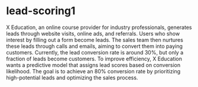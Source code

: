 # lead-scoring1
X Education, an online course provider for industry professionals, generates leads through website visits, online ads, and referrals. Users who show interest by filling out a form become leads. The sales team then nurtures these leads through calls and emails, aiming to convert them into paying customers. Currently, the lead conversion rate is around 30%, but only a fraction of leads become customers. To improve efficiency, X Education wants a predictive model that assigns lead scores based on conversion likelihood. The goal is to achieve an 80% conversion rate by prioritizing high-potential leads and optimizing the sales process.
